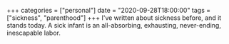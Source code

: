 +++
categories = ["personal"]
date = "2020-09-28T18:00:00"
tags = ["sickness", "parenthood"]
+++
I've written about sickness before, and it stands today. A sick infant is an all-absorbing, exhausting, never-ending, inescapable labor.
